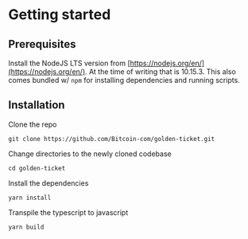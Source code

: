 # Getting started

## Prerequisites

Install the NodeJS LTS version from [https://nodejs.org/en/](https://nodejs.org/en/). At the time of writing that is 10.15.3. This also comes bundled w/ `npm` for installing dependencies and running scripts.

## Installation

Clone the repo

```
git clone https://github.com/Bitcoin-com/golden-ticket.git
```

Change directories to the newly cloned codebase

```
cd golden-ticket
```

Install the dependencies

```
yarn install
```

Transpile the typescript to javascript

```
yarn build
```
